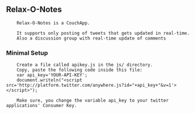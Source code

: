 ## Relax-O-Notes

		Relax-O-Notes is a CouchApp.
				
		It supports only posting of tweets that gets updated in real-time.
		Also a discussion group with real-time update of comments
		
### Minimal Setup
    
		Create a file called apikey.js in the js/ directory.
		Copy, paste the following code inside this file:
		var api_key='YOUR-API-KEY';
		document.writeln("<script src='http://platform.twitter.com/anywhere.js?id="+api_key+"&v=1'></script>");
		
		Make sure, you change the variable api_key to your twitter applications' Consumer Key.
